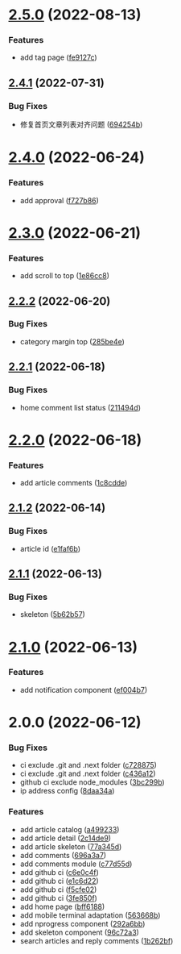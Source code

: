 # [2.5.0](https://github.com/wujihua118/blog-website/compare/v2.4.1...v2.5.0) (2022-08-13)


### Features

* add tag page ([fe9127c](https://github.com/wujihua118/blog-website/commit/fe9127c97d86b8a7c6139bae794185b12a6a065d))

## [2.4.1](https://github.com/wujihua118/blog-website/compare/v2.4.0...v2.4.1) (2022-07-31)


### Bug Fixes

* 修复首页文章列表对齐问题 ([694254b](https://github.com/wujihua118/blog-website/commit/694254b4b16decb1d7b10643ef6b3cf8a0c952bf))

# [2.4.0](https://github.com/wujihua118/blog-website/compare/v2.3.0...v2.4.0) (2022-06-24)


### Features

* add approval ([f727b86](https://github.com/wujihua118/blog-website/commit/f727b8657115ce0338c696c2e699387e62757697))

# [2.3.0](https://github.com/wujihua118/blog-website/compare/v2.2.2...v2.3.0) (2022-06-21)


### Features

* add scroll to top ([1e86cc8](https://github.com/wujihua118/blog-website/commit/1e86cc8159f7b44b010375502ed66c564c7f33f2))

## [2.2.2](https://github.com/wujihua118/blog-website/compare/v2.2.1...v2.2.2) (2022-06-20)


### Bug Fixes

* category margin top ([285be4e](https://github.com/wujihua118/blog-website/commit/285be4ece5d2ac77f71077f73d748cd6f6a98ae4))

## [2.2.1](https://github.com/wujihua118/blog-website/compare/v2.2.0...v2.2.1) (2022-06-18)


### Bug Fixes

* home comment list status ([211494d](https://github.com/wujihua118/blog-website/commit/211494dd8863ef942da7c0dc8170552eca08c6e4))

# [2.2.0](https://github.com/wujihua118/blog-website/compare/v2.1.2...v2.2.0) (2022-06-18)


### Features

* add article comments ([1c8cdde](https://github.com/wujihua118/blog-website/commit/1c8cdde8efafdc545139288f0329197facb133b1))

## [2.1.2](https://github.com/wujihua118/blog-website/compare/v2.1.1...v2.1.2) (2022-06-14)


### Bug Fixes

* article id ([e1faf6b](https://github.com/wujihua118/blog-website/commit/e1faf6bf4226d6527f0c7189f06d020832f6c1ea))

## [2.1.1](https://github.com/wujihua118/blog-website/compare/v2.1.0...v2.1.1) (2022-06-13)


### Bug Fixes

* skeleton ([5b62b57](https://github.com/wujihua118/blog-website/commit/5b62b579ab08e0856848c5f8cb4e3415de85f971))

# [2.1.0](https://github.com/wujihua118/blog-website/compare/v2.0.0...v2.1.0) (2022-06-13)


### Features

* add notification component ([ef004b7](https://github.com/wujihua118/blog-website/commit/ef004b7f60f4391859d9940c96b354920647fe6a))

# 2.0.0 (2022-06-12)


### Bug Fixes

* ci exclude .git and .next folder ([c728875](https://github.com/wujihua118/blog-website/commit/c7288754669ddada4157858e4804782063236aee))
* ci exclude .git and .next folder ([c436a12](https://github.com/wujihua118/blog-website/commit/c436a1288efe4eccbb74e34f91d57cf07f5dbbcd))
* github ci exclude node_modules ([3bc299b](https://github.com/wujihua118/blog-website/commit/3bc299b6d67b4ce4de7604b4521bbf5ee1111fc7))
* ip address config ([8daa34a](https://github.com/wujihua118/blog-website/commit/8daa34a18dea8d45fa30a4a190cc3b18bbb21091))


### Features

* add article catalog ([a499233](https://github.com/wujihua118/blog-website/commit/a499233ce7eee82fb0f8deeaffc3c39665c00057))
* add article detail ([2c14de9](https://github.com/wujihua118/blog-website/commit/2c14de946bdee3dc51778bb6f5a21c1ed8e35288))
* add article skeleton ([77a345d](https://github.com/wujihua118/blog-website/commit/77a345d44e3e634b68b8401722c89ae359dd0869))
* add comments ([696a3a7](https://github.com/wujihua118/blog-website/commit/696a3a704c9a9048d8b0da013245269975431f85))
* add comments module ([c77d55d](https://github.com/wujihua118/blog-website/commit/c77d55db82588c1124066edcf6166f0c7883103e))
* add github ci ([c6e0c4f](https://github.com/wujihua118/blog-website/commit/c6e0c4f8c487f2d90a0c55eaa3ecdd00a3496b71))
* add github ci ([e1c6d22](https://github.com/wujihua118/blog-website/commit/e1c6d22c71ec6b257f1d03cec07e7ffb9c8afa34))
* add github ci ([f5cfe02](https://github.com/wujihua118/blog-website/commit/f5cfe02fe12afd6ab30c440696ca3c28382cf77d))
* add github ci ([3fe850f](https://github.com/wujihua118/blog-website/commit/3fe850f089f59f987e6ec677bd96cfbcbd98372c))
* add home page ([bff6188](https://github.com/wujihua118/blog-website/commit/bff6188da41a1daa03e0c5bb96263f42e7e732c4))
* add mobile terminal adaptation ([563668b](https://github.com/wujihua118/blog-website/commit/563668b7d09fbbe83a53a35d7e6d23377e941975))
* add nprogress component ([292a6bb](https://github.com/wujihua118/blog-website/commit/292a6bbde7d7130ae19c81751a6cf9dbb807c91c))
* add skeleton component ([96c72a3](https://github.com/wujihua118/blog-website/commit/96c72a3534024a5c5412a87e7476f871f9bbde8b))
* search articles and reply comments ([1b262bf](https://github.com/wujihua118/blog-website/commit/1b262bfb22f80f34f47baa10b3a2e12ebaaf62d4))
